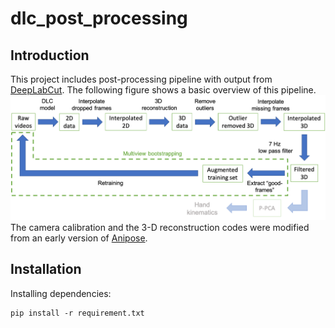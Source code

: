 # dlc_post_processing

## Introduction
This project includes post-processing pipeline with output from [DeepLabCut](https://github.com/DeepLabCut/DeepLabCut). The following figure shows a basic overview of this pipeline. 
![Illustrating the pipeline of this proejct](/figures/tracking_pipeline.png)
The camera calibration and the 3-D reconstruction codes were modified from an early version of [Anipose](https://github.com/lambdaloop/anipose). 

## Installation
Installing dependencies:
```
pip install -r requirement.txt
```


